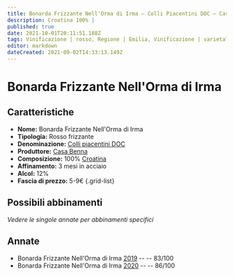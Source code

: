 ```yaml
---
title: Bonarda Frizzante Nell'Orma di Irma – Colli Piacentini DOC – Casa Benna – Emilia (IT) – 5-9€ – 2★-3★
description: Croatina 100% | 
published: true
date: 2021-10-01T20:11:51.188Z
tags: Vinificazione | rosso, Regione | Emilia, Vinificazione | varietale, Vinificazione | frizzante, Valutazioni | 3 stelle, Vitigni | Croatina, Prezzi | 5-9€
editor: markdown
dateCreated: 2021-09-02T14:33:13.149Z
---
```


# Bonarda Frizzante Nell'Orma di Irma 

## Caratteristiche
- **Nome:** Bonarda Frizzante Nell'Orma di Irma 
- **Tipologia:** Rosso frizzante
- **Denominazione:** [Colli piacentini DOC](/denominazioni/Italia/Emilia/DOC-Colli-Piacentini)
- **Produttore:** [Casa Benna](/produttori/Italia/Emilia/Casa-Benna) 
- **Composizione:** 100% [Croatina](/vitigni/Italia/bacca-nera/croatina)
- **Affinamento:** 3 mesi in acciaio
- **Alcol:** 12%
- **Fascia di prezzo:** 5-9€
{.grid-list}

## Possibili abbinamenti
*Vedere le singole annate per abbinamenti specifici*

## Annate
- Bonarda Frizzante Nell'Orma di Irma [2019](/vini/Italia/Emilia/Casa-Benna/Bonarda-Frizzante-Nell-Orma-di-Irma/2019) -- <span class="star-2"></span> -- 83/100
- Bonarda Frizzante Nell'Orma di Irma [2020](/vini/Italia/Emilia/Casa-Benna/Bonarda-Frizzante-Nell-Orma-di-Irma/2020) -- <span class="star-3"></span> -- 86/100

